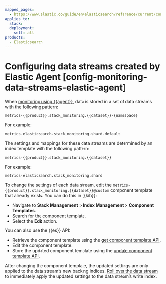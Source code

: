 ```yaml
---
mapped_pages:
  - https://www.elastic.co/guide/en/elasticsearch/reference/current/config-monitoring-data-streams-elastic-agent.html
applies_to:
  stack:
  deployment:
    self: all
products:
  - Elasticsearch
---
```


# Configuring data streams created by Elastic Agent [config-monitoring-data-streams-elastic-agent]

When [monitoring using {{agent}}](../stack-monitoring/collecting-monitoring-data-with-elastic-agent.md), data is stored in a set of data streams with the following pattern:

```
metrics-{{product}}.stack_monitoring.{{dataset}}-{namespace}
```

For example: 

```
metrics-elasticsearch.stack_monitoring.shard-default
```

The settings and mappings for these data streams are determined by an index template with the following pattern:

```
metrics-{{product}}.stack_monitoring.{{dataset}}
``` 
For example: 

```
metrics-elasticsearch.stack_monitoring.shard
```

To change the settings of each data stream, edit the `metrics-{{product}}.stack_monitoring.{{dataset}}@custom` component template that already exists. You can do this in {{kib}}:

* Navigate to **Stack Management** > **Index Management** > **Component Templates**.
* Search for the component template.
* Select the **Edit** action.

You can also use the {{es}} API:

* Retrieve the component template using the [get component template API](https://www.elastic.co/docs/api/doc/elasticsearch/operation/operation-cluster-get-component-template).
* Edit the component template.
* Store the updated component template using the [update component template API](https://www.elastic.co/docs/api/doc/elasticsearch/operation/operation-cluster-put-component-template).

After changing the component template, the updated settings are only applied to the data stream’s new backing indices. [Roll over the data stream](../../../manage-data/data-store/data-streams/use-data-stream.md#manually-roll-over-a-data-stream) to immediately apply the updated settings to the data stream’s write index.
